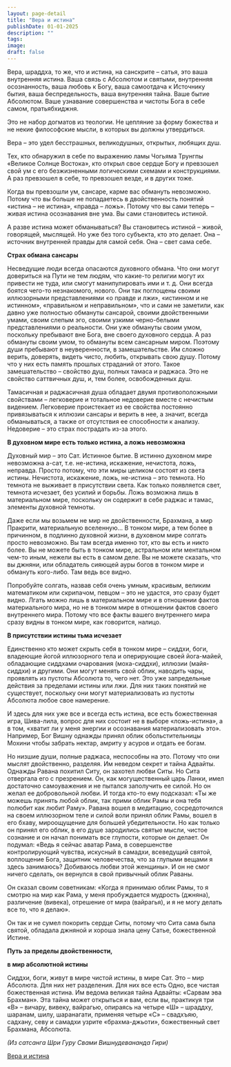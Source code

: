 ```yaml
---
layout: page-detail
title: "Вера и истина"
publishDate: 01-01-2025
description: ""
tags:
image:
draft: false
---
```


Вера, шраддха, то же, что и истина, на санскрите – сатья, это ваша внутренняя истина. Ваша связь с Абсолютом и святыми, внутренняя осознанность, ваша любовь к Богу, ваша самоотдача к Источнику бытия, ваша беспредельность, ваша внутренняя тайна. Ваше бытие Абсолютом. Ваше узнавание совершенства и чистоты Бога в себе самом, пратьябхиджня. 

Это не набор догматов из теологии. Не цепляние за форму божества и не некие философские мысли, в которых вы должны утвердиться.

Вера – это удел бесстрашных, великодушных, открытых, любящих душ. 

Тех, кто обнаружил в себе по выражению ламы Чогьяма Трунгпы «Великое Солнце Востока», кто открыл свое сердце Богу и превзошел свой ум с его безжизненными логическими схемами и конструкциями. А раз превзошел в себе, то превзошел везде, и в других тоже. 

Когда вы превзошли ум, сансаре, карме вас обмануть невозможно. Потому что вы больше не попадаетесь в двойственность понятий «истина – не истина», «правда – ложь». Потому что вы сами теперь – живая истина осознавания вне ума. Вы сами становитесь истиной. 

А разве истина может обманываться? Вы становитесь истиной – живой, говорящей, мыслящей. Но уже без того субъекта, кто это делает. Она – источник внутренней правды для самой себя. Она – свет сама себе. 

**Страх обмана сансары**

Несведущие люди всегда опасаются духовного обмана. Что они могут довериться на Пути не тем людям, что какие-то религии могут их привести не туда, или смогут манипулировать ими и т. д. Они всегда боятся чего-то незнакомого, нового. Они так поглощены своими иллюзорными представлениями «о правде и лжи», «истинном и не истинном», «правильном и неправильном», что и сами не заметили, как давно уже полностью обмануты сансарой, своими двойственными умами, своим слепым эго, своими узкими черно-белыми представлениями о реальности. Они уже обмануты своим умом, поскольку пребывают вне Бога, вне своего духовного сердца. А раз обмануты своим умом, то обмануты всем сансарным миром. Поэтому души пребывают в неуверенности, в замешательстве. Им сложно верить, доверять, видеть чисто, любить, открывать свою душу. Потому что у них есть память прошлых страданий от этого. Такое замешательство – свойство душ, полных тамаса и раджаса. Это не свойство саттвичных душ, и, тем более, освобожденных душ. 

Тамасичная и раджасичная душа обладает двумя противоположными свойствами – легковерие и тотальное недоверие вместе с нечистым видением. Легковерие проистекает из ее свойства постоянно привязываться к иллюзии сансары и верить в нее, а значит, всегда обманываться, а также от отсутствия ее способности к анализу. Недоверие – это страх пострадать из-за этого. 

**В духовном мире есть только истина, а ложь невозможна**

Духовный мир – это Сат. Истинное бытие. В истинно духовном мире невозможна а-сат, т.е. не-истина, искажение, нечистота, ложь, неправда. Просто потому, что эти миры целиком состоят из света истины. Нечистота, искажение, ложь, не-истина – это темнота. Но темнота не выживает в присутствии света. Как только появляется свет, темнота исчезает, без усилий и борьбы. Ложь возможна лишь в материальном мире, поскольку он содержит в себе раджас и тамас, элементы духовной темноты. 

Даже если мы возьмем не мир не двойственности, Брахмана, а мир Пракрити, материальную вселенную... В тонком мире, а тем более в причинном, в подлинно духовной жизни, в духовном мире солгать просто невозможно. Вы там всегда именно тот, кто вы есть и никто более. Вы не можете быть в тонком мире, астральном или ментальном чем-то иным, нежели вы есть в самом деле. Вы не можете сказать, что вы джняни, или обладатель сияющей ауры богов в тонком мире и обмануть кого-либо. Там ведь все видно. 

Попробуйте солгать, назвав себя очень умным, красивым, великим математиком или скрипачом, певцом – это не удастся, это сразу будет видно. Лгать можно лишь в материальном мире и в отношении фактов материального мира, но не в тонком мире в отношении фактов своего внутреннего мира. Потому что все факты вашего внутреннего мира сразу видны в тонком мире, как говорится, налицо. 

**В присутствии истины тьма исчезает**

Единственно кто может скрыть себя в тонком мире – сиддхи, боги, владеющие йогой иллюзорного тела и оперирующие своей йога-майей, обладающие сиддхами очарования (моха-сиддхи), иллюзии (майя-сиддхи) и другими. Они могут менять свой облик, наводить чары, проявлять из пустоты Абсолюта то, чего нет. Это уже запредельные действия за пределами истины или лжи. Для них таких понятий не существует, поскольку они могут материализовать из пустоты Абсолюта любое свое намерение. 

И здесь для них уже все и всегда есть истина, все есть божественная игра, Шива-лила, вопрос для них состоит не в выборе «ложь-истина», а в том, «хватит ли у меня энергии и осознавания материализовать это». Например, Бог Вишну однажды принял облик обольстительницы Мохини чтобы забрать нектар, амриту у асуров и отдать ее богам. 

Но низшие души, полные раджаса, неспособны на это. Потому что они мыслят двойственно, разделяя. Им неведом секрет и тайна Адвайты. Однажды Равана похитил Ситу, он захотел любви Ситы. Но Сита отвергала его с презрением. Он, как могущественный царь Ланки, имел достаточно самоуважения и не пытался заполучить ее силой. Но он желал ее добровольной любви. И тогда кто-то ему подсказал: «Ты же можешь принять любой облик, так прими облик Рамы и она тебя полюбит как любит Раму». Равана вошел в медитацию, сосредоточился на своем иллюзорном теле и силой воли принял облик Рамы, вошел в его бхаву, мироощущение для большей убедительности. Но как только он принял его облик, в его душе зародились святые мысли, чистое сознание и он начал понимать все глупости, которые он делает. Он подумал: «Ведь я сейчас аватар Рама, в совершенстве контролирующий чувства, искусный в самадхи, всеведущий святой, воплощение Бога, защитник человечества, что за глупыми вещами я здесь занимаюсь? Добиваюсь любви этой женщины». И он не смог ничего сделать, он вернулся в свой привычный облик Раваны. 

Он сказал своим советникам: «Когда я принимаю облик Рамы, то я смотрю на мир как Рама, у меня пробуждается мудрость (джняна), различение (вивека), отрешение от мира (вайрагья), и я не могу делать все то, что я делаю». 

Он так и не сумел покорить сердце Ситы, потому что Сита сама была святой, обладала джняной и хороша знала цену Сатье, божественной Истине. 

**Путь за пределы двойственности,**

**в мир абсолютной истины**

Сиддхи, боги, живут в мире чистой истины, в мире Сат. Это – мир Абсолюта. Для них нет разделения. Для них все есть Одно, все чистая божественная истина. Им ведома великая тайна Адвайты: «Сарвам эва Брахман». Эта тайна может открыться и вам, если вы, практикуя три «В» – вичару, вивеку, вайрагью, опираясь на четыре «Ш» – шраддху, шаранам, шилу, шаранагати, применяя четыре «С» – свадхъяю, садхану, севу и самадхи узрите «брахма-джьоти», божественный свет Брахмана, Абсолюта. 

_(Из сатсанга Шри Гуру Свами Вишнудевананда Гири)_

[Вера и истина](/binaries/file/news/f%5F3189.docx)
